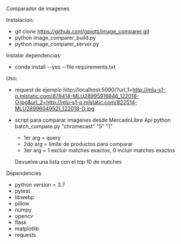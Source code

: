 Comparador de imagenes

Instalacion:
* git clone https://github.com/gpiotti/image_comparer.git
* python image_comparer_build.py
* python image_comparer_server.py

Instalar dependencias:
* conda install --yes --file requirements.txt

Uso:
* request de ejemplo
	http://localhost:5000/?url_1=http://mlu-s1-p.mlstatic.com/878414-MLU28995916846_122018-O.jpg&url_2=http://mlu-s1-p.mlstatic.com/822514-MLU28996049521_122018-O.jpg

* script para comparar imagenes desde MercadoLibre Api
	python batch_compare.py "chromecast" "5" "1"
	* 1er arg = query
	* 2do arg = limite de productos para comparar
	* 3er arg = 1 excluir matches exactos, 0 incluir matches exactos

	Devuelve una lista con el top 10 de matches


Dependencies
* python version = 3.7
* pytest
* libwebp
* pillow
* numpy
* opencv
* flask
* matplotlib
* requests


